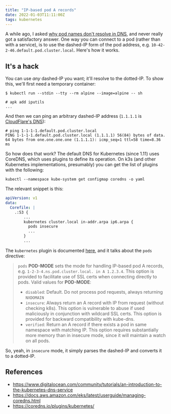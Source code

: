 ```yaml
---
title: "IP-based pod A records"
date: 2022-01-03T11:11:00Z
tags: kubernetes
---
```


A while ago, I asked [why pod names don't resolve in
DNS](https://stackoverflow.com/questions/60741801/why-arent-pod-names-registered-in-kubernetes-dns), and never really
got a satisfactory answer. One way you can connect to a pod (rather than with a service), is to use the dashed-IP form
of the pod address, e.g. `10-42-2-46.default.pod.cluster.local`. Here's how it works.

## It's a hack

You can use _any_ dashed-IP you want; it'll resolve to the dotted-IP. To show this, we'll first need a temporary container:

```
$ kubectl run --stdin --tty --rm alpine --image=alpine -- sh

# apk add iputils
...
```

And then we can ping an arbitrary dashed-IP address (`1.1.1.1` is [CloudFlare's DNS](https://www.cloudflare.com/en-gb/learning/dns/what-is-1.1.1.1/)):

```
# ping 1-1-1-1.default.pod.cluster.local
PING 1-1-1-1.default.pod.cluster.local (1.1.1.1) 56(84) bytes of data.
64 bytes from one.one.one.one (1.1.1.1): icmp_seq=1 ttl=58 time=8.36 ms
```

So how does that work? The default DNS for Kubernetes (since 1.11) uses CoreDNS, which uses plugins to define its operation. On k3s (and other Kubernetes implementations, presumably) you can get the list of plugins with the following:

```
kubectl --namespace kube-system get configmap coredns -o yaml
```

The relevant snippet is this:

```yaml
apiVersion: v1
data:
  Corefile: |
    .:53 {
        ...
        kubernetes cluster.local in-addr.arpa ip6.arpa {
          pods insecure
          ...
        }
        ...
```

The `kubernetes` plugin is documented [here](https://coredns.io/plugins/kubernetes/), and it talks about the `pods` directive:

> `pods` **POD-MODE** sets the mode for handling IP-based pod A records, e.g. `1-2-3-4.ns.pod.cluster.local. in A 1.2.3.4`. This option is provided to facilitate use of SSL certs when connecting directly to pods. Valid values for **POD-MODE**:
> - `disabled`: Default. Do not process pod requests, always returning `NXDOMAIN`
> - `insecure`: Always return an A record with IP from request (without checking k8s). This option is vulnerable to abuse if used maliciously in conjunction with wildcard SSL certs. This option is provided for backward compatibility with kube-dns.
> - `verified`: Return an A record if there exists a pod in same namespace with matching IP. This option requires substantially more memory than in insecure mode, since it will maintain a watch on all pods.

So, yeah, in `insecure` mode, it simply parses the dashed-IP and converts it to a dotted-IP.

## References

- <https://www.digitalocean.com/community/tutorials/an-introduction-to-the-kubernetes-dns-service>
- <https://docs.aws.amazon.com/eks/latest/userguide/managing-coredns.html>
- <https://coredns.io/plugins/kubernetes/>
